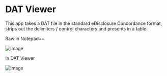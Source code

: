 # DAT Viewer

This app takes a DAT file in the standard eDisclosure Concordance format, strips out the delimiters / control characters and presents in a table.

Raw in Notepad++

![image](https://github.com/Innovation-Automation/datviewer/assets/49570285/e51b5218-6032-478b-9497-e69b59f043d8)

In DAT Viewer

![image](https://github.com/Innovation-Automation/datviewer/assets/49570285/c96d2e58-8eaf-407c-a01f-f24823c5703e)
